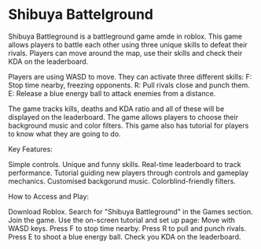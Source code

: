 # Shibuya Battelground

Shibuya Battleground is a battleground game amde in roblox. This game allows players to battle each other using three unique skills to defeat their rivals. Players can move around the map, use their skills and check their KDA on the leaderboard.


Players are using WASD to move.
They can activate three different skills:
F: Stop time nearby, freezing opponents.
R: Pull rivals close and punch them.
E: Release a blue energy ball to attack enemies from a distance.

The game tracks kills, deaths and KDA ratio and all of these will be displayed on the leaderboard.
The game allows players to choose their background music and color filters.
This game also has tutorial for players to know what they are going to do.

Key Features:

Simple controls.
Unique and funny skills.
Real-time leaderboard to track performance.
Tutorial guiding new players through controls and gameplay mechanics.
Customised backgorund music.
Colorblind-friendly filters.



How to Access and Play:

Download Roblox.
Search for "Shibuya Battleground" in the Games section.
Join the game.
Use the on-screen tutorial and set up page:
Move with WASD keys.
Press F to stop time nearby.
Press R to pull and punch rivals.
Press E to shoot a blue energy ball.
Check you KDA on the leaderboard.
